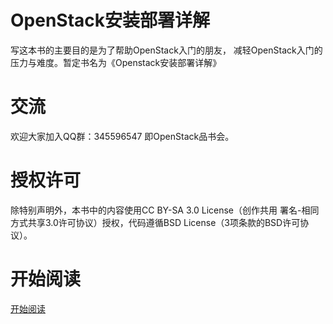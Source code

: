 OpenStack安装部署详解
=================
写这本书的主要目的是为了帮助OpenStack入门的朋友，
减轻OpenStack入门的压力与难度。暂定书名为《Openstack安装部署详解》

交流
=================
欢迎大家加入QQ群：345596547 即OpenStack品书会。

授权许可
=================
除特别声明外，本书中的内容使用CC BY-SA 3.0 License（创作共用 署名-相同方式共享3.0许可协议）授权，代码遵循BSD License（3项条款的BSD许可协议）。

开始阅读
=================
[开始阅读](https://github.com/JiYou/openstack-depploy/blob/master/index.md)

